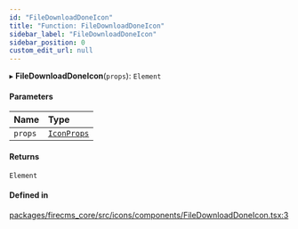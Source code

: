 ```yaml
---
id: "FileDownloadDoneIcon"
title: "Function: FileDownloadDoneIcon"
sidebar_label: "FileDownloadDoneIcon"
sidebar_position: 0
custom_edit_url: null
---
```


▸ **FileDownloadDoneIcon**(`props`): `Element`

#### Parameters

| Name | Type |
| :------ | :------ |
| `props` | [`IconProps`](../types/IconProps.md) |

#### Returns

`Element`

#### Defined in

[packages/firecms_core/src/icons/components/FileDownloadDoneIcon.tsx:3](https://github.com/FireCMSco/firecms/blob/d45f3739/packages/firecms_core/src/icons/components/FileDownloadDoneIcon.tsx#L3)
